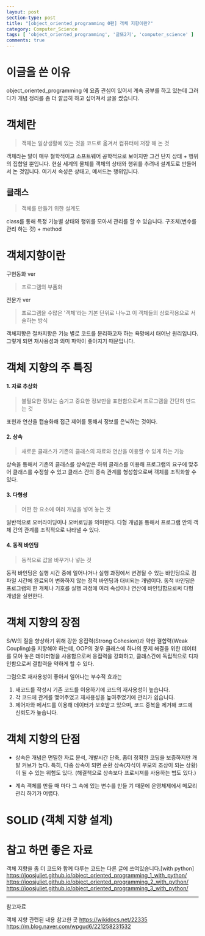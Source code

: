 ```yaml
---
layout: post
section-type: post
title: "[object_oriented_programming 0편] 객체 지향이란?"
category: Computer_Science
tags: [ 'object_oriented_programming', '글또2기', 'computer_science' ]
comments: true
---
```


# 이글을 쓴 이유
object_oriented_programming 에 요즘 관심이 있어서 계속 공부를 하고 있는데 그러다가 개념 정리를 좀 더 깔끔히 하고 싶어져서 글을 썼습니다.


# 객체란
> 객체는 일상생활에 있는 것을 코드로 옮겨서 컴퓨터에 저장 해 논 것

객체라는 말이 매우 철학적이고 소프트웨어 공학적으로 보이지만 그건 단지 상태 + 행위의 집합일 뿐입니다.
현실 세계의 물체를 객체의 상태와 행위를 추려내 설계도로 만들어서 논 것입니다.
여기서 속성은 상태고, 메서드는 행위입니다.

## 클래스
>객체를 만들기 위한 설계도

class를 통해 특정 기능별 상태와 행위를 모아서 관리를 할 수 있습니다.
구조체(변수를 관리 하는 것) + method


# 객체지향이란

구현동화 ver
> 프로그램의 부품화

전문가 ver
>프로그램을 수많은 '객체'라는 기본 단위로 나누고 이 객체들의 상호작용으로 서술하는 방식

객체지향은 절차지향은 기능 별로 코드를 분리하고자 하는 욕망에서 태어난 원리입니다. 그렇게 되면 재사용성과 의미 파악이 좋아지기 때문입니다.


# 객체 지향의 주 특징

#### 1. 자료 추상화
>불필요한 정보는 숨기고 중요한 정보만을 표현함으로써 프로그램을 간단히 만드는 것

표현과 연산을 캡슐화해 접근 제어를 통해서 정보를 은닉하는 것이다.

#### 2. 상속
> 새로운 클래스가 기존의 클래스의 자료와 연산을 이용할 수 있게 하는 기능

상속을 통해서 기존의 클래스를 상속받은 하위 클래스를 이용해 프로그램의 요구에 맞추어 클래스를 수정할 수 있고 클래스 간의 종속 관계를 형성함으로써 객체를 조직화할 수 있다.

#### 3. 다형성
> 어떤 한 요소에 여러 개념을 넣어 놓는 것

일반적으로 오버라이딩이나 오버로딩을 의미한다. 다형 개념을 통해서 프로그램 안의 객체 간의 관계를 조직적으로 나타낼 수 있다.

#### 4. 동적 바인딩
> 동적으로 값을 바꾸거나 넣는 것

동적 바인딩은 실행 시간 중에 일어나거나 실행 과정에서 변경될 수 있는 바인딩으로 컴파일 시간에 완료되어 변화하지 않는 정적 바인딩과 대비되는 개념이다. 동적 바인딩은 프로그램의 한 개체나 기호를 실행 과정에 여러 속성이나 연산에 바인딩함으로써 다형 개념을 실현한다.


# 객체 지향의 장점

S/W의 질을 향상하기 위해 강한 응집력(Strong Cohesion)과 약한 결합력(Weak Coupling)을 지향해야 하는데, OOP의 경우 클래스에 하나의 문제 해결을 위한 데이터를 모아 놓은 데이터형을 사용함으로써 응집력을 강화하고, 클래스간에 독립적으로 디자인함으로써 결합력을 약하게 할 수 있다.

그럼으로 재사용성이 좋아서 일어나는 부수적 효과는

1. 새코드를 작성시 기존 코드를 이용하기에 코드의 재사용성이 높습니다.
2. 각 코드에 관계를 맺어주었고 재사용성을 높여주었기에 관리가 쉽습니다.
3. 제어자와 메서드를 이용해 데이터가 보호받고 있으며, 코드 중복을 제거해 코드에 신뢰도가 높습니다.


# 객체 지향의 단점
- 상속은 개념은 면밀한 자료 분석, 개발시간 단축, 좀더 정확한 코딩을 보증하지만 개발 커브가 높다. 특히, 다중 상속이 되면 순환 상속(자식이 부모의 조상이 되는 상황)이 될 수 있는 위험도 있다. (해결책으로 상속보다 프로시져를 사용하는 법도 있다.)

- 계속 객체를 만들 때 마다 그 속에 있는 변수를 만들 기 때문에 운영체제에서 메모리 관리 하기가 어렵다.


# SOLID (객체 지향 설계)

# 참고 하면 좋은 자료

객체 지향을 좀 더 코드와 함께 다루는 코드는 다른 글에 쓰여있습니다.[with python]
https://joosjuliet.github.io/object_oriented_programming_1_with_python/
https://joosjuliet.github.io/object_oriented_programming_2_with_python/
https://joosjuliet.github.io/object_oriented_programming_3_with_python/


---

참고자료

객체 지향 관련된 내용 참고한 곳
https://wikidocs.net/22335
https://m.blog.naver.com/wpgud6/221258231532
